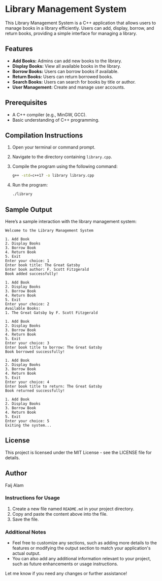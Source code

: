 # Library Management System

This Library Management System is a C++ application that allows users to manage books in a library efficiently. Users can add, display, borrow, and return books, providing a simple interface for managing a library.

## Features

- **Add Books:** Admins can add new books to the library.
- **Display Books:** View all available books in the library.
- **Borrow Books:** Users can borrow books if available.
- **Return Books:** Users can return borrowed books.
- **Search Books:** Users can search for books by title or author.
- **User Management:** Create and manage user accounts.

## Prerequisites

- A C++ compiler (e.g., MinGW, GCC).
- Basic understanding of C++ programming.

## Compilation Instructions

1. Open your terminal or command prompt.
2. Navigate to the directory containing `library.cpp`.
3. Compile the program using the following command:

    ```bash
    g++ -std=c++17 -o library library.cpp
    ```

4. Run the program:

    ```bash
    ./library
    ```

## Sample Output

Here’s a sample interaction with the library management system:

```plaintext
Welcome to the Library Management System

1. Add Book
2. Display Books
3. Borrow Book
4. Return Book
5. Exit
Enter your choice: 1
Enter book title: The Great Gatsby
Enter book author: F. Scott Fitzgerald
Book added successfully!

1. Add Book
2. Display Books
3. Borrow Book
4. Return Book
5. Exit
Enter your choice: 2
Available Books:
1. The Great Gatsby by F. Scott Fitzgerald

1. Add Book
2. Display Books
3. Borrow Book
4. Return Book
5. Exit
Enter your choice: 3
Enter book title to borrow: The Great Gatsby
Book borrowed successfully!

1. Add Book
2. Display Books
3. Borrow Book
4. Return Book
5. Exit
Enter your choice: 4
Enter book title to return: The Great Gatsby
Book returned successfully!

1. Add Book
2. Display Books
3. Borrow Book
4. Return Book
5. Exit
Enter your choice: 5
Exiting the system...
```

## License

This project is licensed under the MIT License - see the LICENSE file for details.

## Author

Faij Alam

### Instructions for Usage

1. Create a new file named `README.md` in your project directory.
2. Copy and paste the content above into the file.
3. Save the file.

### Additional Notes

- Feel free to customize any sections, such as adding more details to the features or modifying the output section to match your application's actual output.
- You can also add any additional information relevant to your project, such as future enhancements or usage instructions.

Let me know if you need any changes or further assistance!
